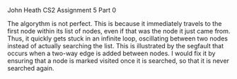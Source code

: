 John Heath
CS2 Assignment 5 Part 0

The algorythm is not perfect. This is because it immediately travels to the first node 
within its list of nodes, even if that was the node it just came from. Thus, it quickly
gets stuck in an infinite loop, oscillating between two nodes instead of actually
searching the list. This is illustrated by the segfault that occurs when a two-way edge
is added between nodes. I would fix it by ensuring that a node is marked visited once
it is searched, so that it is never searched again. 
